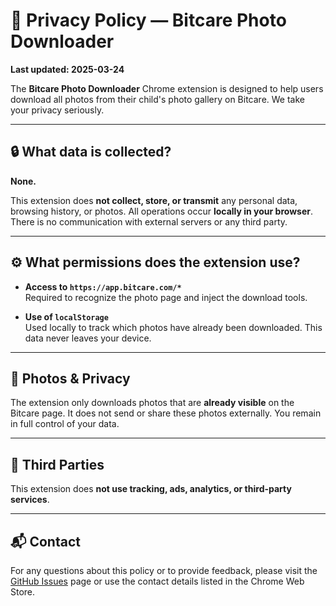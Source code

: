 # 📄 Privacy Policy — Bitcare Photo Downloader

**Last updated: 2025-03-24**

The **Bitcare Photo Downloader** Chrome extension is designed to help users download all photos from their child's photo gallery on Bitcare. We take your privacy seriously.

---

## 🔒 What data is collected?

**None.**

This extension does **not collect, store, or transmit** any personal data, browsing history, or photos. All operations occur **locally in your browser**. There is no communication with external servers or any third party.

---

## ⚙️ What permissions does the extension use?

- **Access to `https://app.bitcare.com/*`**  
  Required to recognize the photo page and inject the download tools.

- **Use of `localStorage`**  
  Used locally to track which photos have already been downloaded. This data never leaves your device.

---

## 👶 Photos & Privacy

The extension only downloads photos that are **already visible** on the Bitcare page. It does not send or share these photos externally. You remain in full control of your data.

---

## 🤝 Third Parties

This extension does **not use tracking, ads, analytics, or third-party services**.

---

## 📬 Contact

For any questions about this policy or to provide feedback, please visit the [GitHub Issues](https://github.com/psmsmets/bitcare-photos/issues) page or use the contact details listed in the Chrome Web Store.
